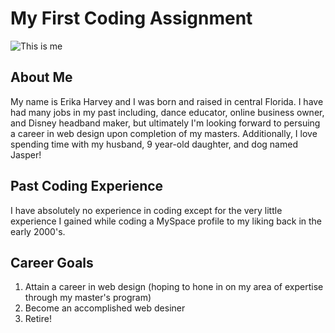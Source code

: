 # My First Coding Assignment
![This is me](https://media1.giphy.com/media/v1.Y2lkPTc5MGI3NjExZXl6dXBtOXRreGw1NzY5enNxbmdua2puaWFycHE3d2tjOGxzdjN3byZlcD12MV9pbnRlcm5hbF9naWZfYnlfaWQmY3Q9Zw/5xaOcLGvzHxDKjufnLW/giphy.gif)

## About Me
My name is Erika Harvey and I was born and raised in central Florida. I have had many jobs in my past including, dance educator, online business owner, and Disney headband maker, but ultimately I'm looking forward to persuing a career in web design upon completion of my masters. Additionally, I love spending time with my husband, 9 year-old daughter, and dog named  Jasper!

## Past Coding Experience
I have absolutely no experience in coding except for the very little experience I gained while coding a MySpace profile to my liking back in the early 2000's.

## Career Goals
1. Attain a career in web design (hoping to hone in on my area of expertise through my master's program)
2. Become an accomplished web desiner
3. Retire!

